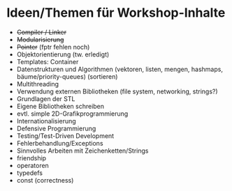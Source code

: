 # Ideen/Themen für Workshop-Inhalte

- ~~Compiler / Linker~~
- ~~Modularisierung~~
- ~~Pointer~~ (fptr fehlen noch)
- Objektorientierung (tw. erledigt)
- Templates: Container
- Datenstrukturen und Algorithmen (vektoren, listen, mengen, hashmaps, bäume/priority-queues) (sortieren)
- Multithreading
- Verwendung externen Bibliotheken (file system, networking, strings?)
- Grundlagen der STL
- Eigene Bibliotheken schreiben
- evtl. simple 2D-Grafikprogrammierung
- Internationalisierung
- Defensive Programmierung
- Testing/Test-Driven Development
- Fehlerbehandlung/Exceptions
- Sinnvolles Arbeiten mit Zeichenketten/Strings
- friendship
- operatoren
- typedefs
- const (correctness)

